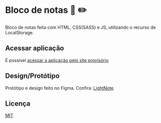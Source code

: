 # Bloco de notas :page_with_curl: :pencil2:
Bloco de notas feita com HTML, CSS(SASS) e JS, utilizando o recurso de LocalStorage.

## Acessar aplicação
É possível [acessar a aplicação pelo site provisório](http://anota-ai.000webhostapp.com/)

## Design/Protótipo
Protótipo e design feito no Figma. Confira: [LightNote](https://www.figma.com/file/CgNH1xlUjqmDYB1IIsMVqr/LightNote?node-id=0%3A1)

## Licença
[MIT](https://choosealicense.com/licenses/mit/)
